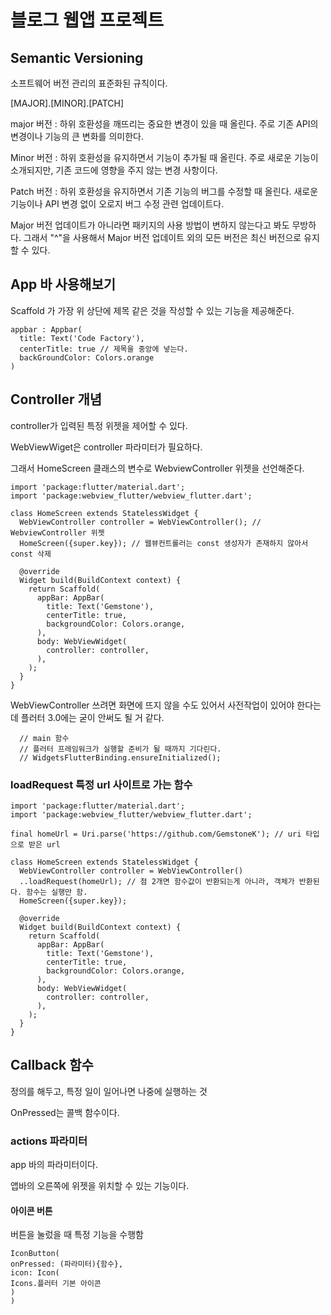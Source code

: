 # 블로그 웹앱 프로젝트

## Semantic Versioning

소프트웨어 버전 관리의 표준화된 규칙이다.

[MAJOR].[MINOR].[PATCH]

major 버전 : 하위 호환성을 깨뜨리는 중요한 변경이 있을 때 올린다. 주로 기존 API의 변경이나 기능의 큰 변화를 의미한다.

Minor 버전 : 하위 호환성을 유지하면서 기능이 추가될 때 올린다. 주로 새로운 기능이 소개되지만, 기존 코드에 영향을 주지 않는 변경 사항이다.

Patch 버전 : 하위 호환성을 유지하면서 기존 기능의 버그를 수정할 때 올린다. 새로운 기능이나 API 변경 없이 오로지 버그 수정 관련 업데이트다.

Major 버전 업데이트가 아니라면 패키지의 사용 방법이 변하지 않는다고 봐도 무방하다. 그래서 "^"을 사용해서 Major 버전 업데이트 외의 모든 버전은 최신 버전으로 유지 할 수 있다.  

## App 바 사용해보기

Scaffold 가 가장 위 상단에 제목 같은 것을 작성할 수 있는 기능을 제공해준다.

```
appbar : Appbar(
  title: Text('Code Factory'),
  centerTitle: true // 제목을 중앙에 넣는다.
  backGroundColor: Colors.orange
)
```

## Controller 개념

controller가 입력된 특정 위젯을 제어할 수 있다.

WebViewWiget은 controller 파라미터가 필요하다.

그래서 HomeScreen 클래스의 변수로 WebviewController 위젯을 선언해준다.

```
import 'package:flutter/material.dart';
import 'package:webview_flutter/webview_flutter.dart';

class HomeScreen extends StatelessWidget {
  WebViewController controller = WebViewController(); // WebviewController 위젯
  HomeScreen({super.key}); // 웹뷰컨트롤러는 const 생성자가 존재하지 않아서 const 삭제

  @override
  Widget build(BuildContext context) {
    return Scaffold(
      appBar: AppBar(
        title: Text('Gemstone'),
        centerTitle: true,
        backgroundColor: Colors.orange,
      ),
      body: WebViewWidget(
        controller: controller,
      ),
    );
  }
}
```

WebViewController 쓰려면 화면에 뜨지 않을 수도 있어서 사전작업이 있어야 한다는데 플러터 3.0에는 굳이 안써도 될 거 같다.

```
  // main 함수
  // 플러터 프레임워크가 실행할 준비가 될 때까지 기다린다.
  // WidgetsFlutterBinding.ensureInitialized();
```

### loadRequest 특정 url 사이트로 가는 함수
```
import 'package:flutter/material.dart';
import 'package:webview_flutter/webview_flutter.dart';

final homeUrl = Uri.parse('https://github.com/GemstoneK'); // uri 타입으로 받은 url

class HomeScreen extends StatelessWidget {
  WebViewController controller = WebViewController()
  ..loadRequest(homeUrl); // 점 2개면 함수값이 반환되는게 아니라, 객체가 반환된다. 함수는 실행만 함.
  HomeScreen({super.key});

  @override
  Widget build(BuildContext context) {
    return Scaffold(
      appBar: AppBar(
        title: Text('Gemstone'),
        centerTitle: true,
        backgroundColor: Colors.orange,
      ),
      body: WebViewWidget(
        controller: controller,
      ),
    );
  }
}
```

## Callback 함수

정의를 해두고, 특정 일이 일어나면 나중에 실행하는 것

OnPressed는 콜백 함수이다.

### actions 파라미터

app 바의 파라미터이다.

앱바의 오른쪽에 위젯을 위치할 수 있는 기능이다.

#### 아이콘 버튼

버튼을 눌렀을 때 특정 기능을 수행함

```
IconButton(
onPressed: (파라미터){함수},
icon: Icon(
Icons.플러터 기본 아이콘
)
)
```
